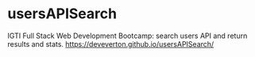 # usersAPISearch
IGTI Full Stack Web Development Bootcamp: search users API and return results and stats.
https://deveverton.github.io/usersAPISearch/
